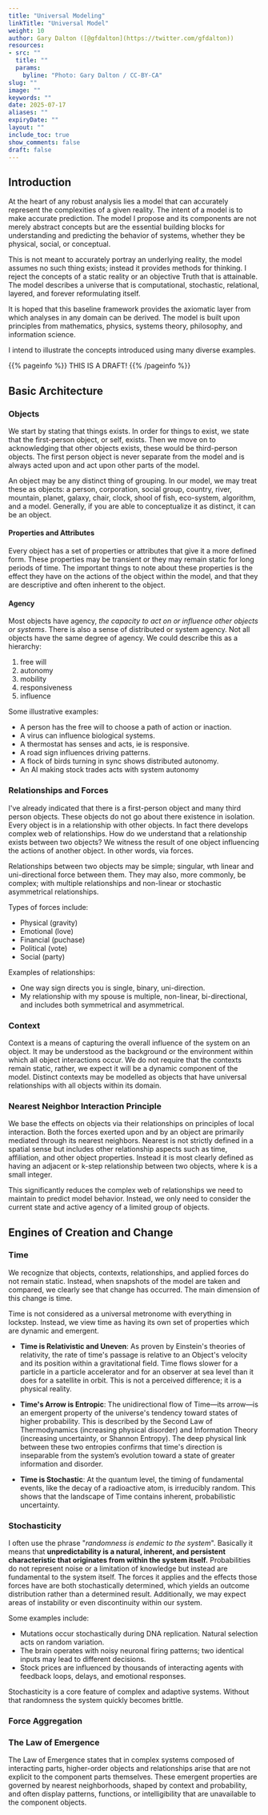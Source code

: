 ```yaml
---
title: "Universal Modeling"
linkTitle: "Universal Model"
weight: 10
author: Gary Dalton ([@gfdalton](https://twitter.com/gfdalton))
resources:
- src: ""
  title: ""
  params:
    byline: "Photo: Gary Dalton / CC-BY-CA"
slug: ""
image: ""
keywords: ""
date: 2025-07-17
aliases: ""
expiryDate: ""
layout: ""
include_toc: true
show_comments: false
draft: false
---
```


## Introduction

At the heart of any robust analysis lies a model that can accurately represent the complexities of a given reality. The intent of a model is to make accurate prediction. The model I propose and its components are not merely abstract concepts but are the essential building blocks for understanding and predicting the behavior of systems, whether they be physical, social, or conceptual. 

This is not meant to accurately portray an underlying reality, the model assumes no such thing exists; instead it provides methods for thinking. I reject the concepts of a static reality or an objective Truth that is attainable. The model describes a universe that is computational, stochastic, relational, layered, and forever reformulating itself.

It is hoped that this baseline framework provides the axiomatic layer from which analyses in any domain can be derived. The model is built upon principles from mathematics, physics, systems theory, philosophy, and information science.

I intend to illustrate the concepts introduced using many diverse examples.


{{% pageinfo %}}
THIS IS A DRAFT!
{{% /pageinfo %}}

## Basic Architecture

### Objects

We start by stating that things exists. In order for things to exist, we state that the first-person object, or self, exists. Then we move on to acknowledging that other objects exists, these would be third-person objects. The first person object is never separate from the model and is always acted upon and act upon other parts of the model.

An object may be any distinct thing of grouping. In our model, we may treat these as objects: a person, corporation, social group, country, river, mountain, planet, galaxy, chair, clock, shool of fish, eco-system, algorithm, and a model. Generally, if you are able to conceptualize it as distinct, it can be an object.

#### Properties and Attributes

Every object has a set of properties or attributes that give it a more defined form. These properties may be transient or they may remain static for long periods of time. The important things to note about these properties is the effect they have on the actions of the object within the model, and that they are descriptive and often inherent to the object.

#### Agency

Most objects have agency, _the capacity to act on or influence other objects or systems_. There is also a sense of distributed or system agency. Not all objects have the same degree of agency. We could describe this as a hierarchy:

1. free will
2. autonomy
3. mobility
4. responsiveness
5. influence

Some illustrative examples:

- A person has the free will to choose a path of action or inaction.
- A virus can influence biological systems.
- A thermostat has senses and acts, ie is responsive.
- A road sign influences driving patterns.
- A flock of birds turning in sync shows distributed autonomy.
- An AI making stock trades acts with system autonomy


### Relationships and Forces

I've already indicated that there is a first-person object and many third person objects. These objects do not go about there existence in isolation. Every object is in a relationship with other objects. In fact there develops complex web of relationships. How do we understand that a relationship exists between two objects? We witness the result of one object influencing the actions of another object. In other words, via forces.

Relationships between two objects may be simple; singular, wth linear and uni-directional force between them. They may also, more commonly, be complex; with multiple relationships and non-linear or stochastic asymmetrical relationships.

Types of forces include:

- Physical (gravity)
- Emotional (love)
- Financial (puchase)
- Political (vote)
- Social (party)

Examples of relationships:

- One way sign directs you is single, binary, uni-direction.
- My relationship with my spouse is multiple, non-linear, bi-directional, and includes both symmetrical and asymmetrical.

### Context 

Context is a means of capturing the overall influence of the system on an object. It may be understood as the background or the environment within which all object interactions occur. We do not require that the contexts remain static, rather, we expect it will be a dynamic component of the model. Distinct  contexts may be modelled as objects that have universal relationships with all objects within its domain. 

### Nearest Neighbor Interaction Principle

We base the effects on objects via their relationships on principles of local interaction. Both the forces exerted upon and by an object are primarily mediated through its nearest neighbors. Nearest is not strictly defined in a spatial sense but includes other relationship aspects such as time, affiliation, and other object properties. Instead it is most clearly defined as having an adjacent or k-step relationship between two objects, where k is a small integer.

This significantly reduces the complex web of relationships we need to maintain to predict model behavior. Instead, we only need to consider the current state and active agency of a limited group of objects.

## Engines of Creation and Change

### Time

We recognize that objects, contexts, relationships, and applied forces do not remain static. Instead, when snapshots of the model are taken and compared, we clearly see that change has occurred. The main dimension of this change is time.

Time is not considered as a universal metronome with everything in lockstep. Instead, we view time as having its own set of properties which are dynamic and emergent.

- **Time is Relativistic and Uneven**: As proven by Einstein's theories of relativity, the rate of time's passage is relative to an Object's velocity and its position within a gravitational field. Time flows slower for a particle in a particle accelerator and for an observer at sea level than it does for a satellite in orbit. This is not a perceived difference; it is a physical reality.

- **Time's Arrow is Entropic**: The unidirectional flow of Time—its arrow—is an emergent property of the universe's tendency toward states of higher probability. This is described by the Second Law of Thermodynamics (increasing physical disorder) and Information Theory (increasing uncertainty, or Shannon Entropy). The deep physical link between these two entropies confirms that time's direction is inseparable from the system’s evolution toward a state of greater information and disorder.

- **Time is Stochastic**: At the quantum level, the timing of fundamental events, like the decay of a radioactive atom, is irreducibly random. This shows that the landscape of Time contains inherent, probabilistic uncertainty.

### Stochasticity

I often use the phrase "_randomness is endemic to the system_". Basically it means that **unpredictability is a natural, inherent, and persistent characteristic that originates from within the system itself.** Probabilities do not represent noise or a limitation of knowledge but instead are fundamental to the system itself. The forces it applies and the effects those forces have are both stochastically determined, which yields an outcome distribution rather than a determined result. Additionally, we may expect areas of instability or even discontinuity within our system.

Some examples include:
- Mutations occur stochastically during DNA replication. Natural selection acts on random variation.
- The brain operates with noisy neuronal firing patterns; two identical inputs may lead to different decisions.
- Stock prices are influenced by thousands of interacting agents with feedback loops, delays, and emotional responses.

Stochasticity is a core feature of complex and adaptive systems. Without that randomness the system quickly becomes brittle.

### Force Aggregation

### The Law of Emergence

The Law of Emergence states that in complex systems composed of interacting parts, higher-order objects and relationships arise that are not explicit to the component parts themselves. These emergent properties are governed by nearest neighborhoods, shaped by context and probability, and often display patterns, functions, or intelligibility that are unavailable to the component objects.



